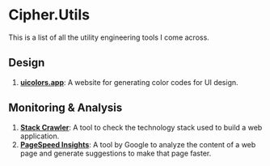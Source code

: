 # Cipher.Utils

This is a list of all the utility engineering tools I come across.

## Design

1.  **[uicolors.app](https://uicolors.app/)**: A website for generating color codes for UI design.

## Monitoring & Analysis

1.  **[Stack Crawler](https://stackcrawler.com/)**: A tool to check the technology stack used to build a web application.
2.  **[PageSpeed Insights](https://pagespeed.web.dev/)**: A tool by Google to analyze the content of a web page and generate suggestions to make that page faster.
